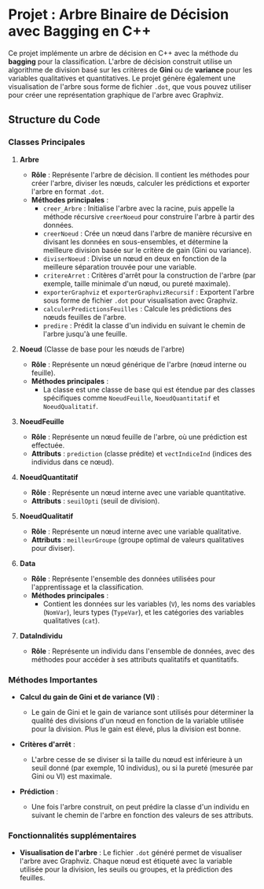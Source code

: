 
# **Projet : Arbre Binaire de Décision avec Bagging en C++**

Ce projet implémente un arbre de décision en C++ avec la méthode du **bagging** pour la classification. L'arbre de décision construit utilise un algorithme de division basé sur les critères de **Gini** ou de **variance** pour les variables qualitatives et quantitatives. Le projet génère également une visualisation de l'arbre sous forme de fichier `.dot`, que vous pouvez utiliser pour créer une représentation graphique de l'arbre avec Graphviz.

## **Structure du Code**

### **Classes Principales**

1. **Arbre**
   - **Rôle** : Représente l'arbre de décision. Il contient les méthodes pour créer l'arbre, diviser les nœuds, calculer les prédictions et exporter l'arbre en format `.dot`.
   - **Méthodes principales** :
     - `creer_Arbre` : Initialise l'arbre avec la racine, puis appelle la méthode récursive `creerNoeud` pour construire l'arbre à partir des données.
     - `creerNoeud` : Crée un nœud dans l'arbre de manière récursive en divisant les données en sous-ensembles, et détermine la meilleure division basée sur le critère de gain (Gini ou variance).
     - `diviserNoeud` : Divise un nœud en deux en fonction de la meilleure séparation trouvée pour une variable.
     - `critereArret` : Critères d'arrêt pour la construction de l'arbre (par exemple, taille minimale d'un nœud, ou pureté maximale).
     - `exporterGraphviz` et `exporterGraphvizRecursif` : Exportent l'arbre sous forme de fichier `.dot` pour visualisation avec Graphviz.
     - `calculerPredictionsFeuilles` : Calcule les prédictions des nœuds feuilles de l'arbre.
     - `predire` : Prédit la classe d'un individu en suivant le chemin de l'arbre jusqu'à une feuille.

2. **Noeud** (Classe de base pour les nœuds de l'arbre)
   - **Rôle** : Représente un nœud générique de l'arbre (nœud interne ou feuille).
   - **Méthodes principales** : 
     - La classe est une classe de base qui est étendue par des classes spécifiques comme `NoeudFeuille`, `NoeudQuantitatif` et `NoeudQualitatif`.

3. **NoeudFeuille**
   - **Rôle** : Représente un nœud feuille de l'arbre, où une prédiction est effectuée.
   - **Attributs** : `prediction` (classe prédite) et `vectIndiceInd` (indices des individus dans ce nœud).

4. **NoeudQuantitatif**
   - **Rôle** : Représente un nœud interne avec une variable quantitative.
   - **Attributs** : `seuilOpti` (seuil de division).

5. **NoeudQualitatif**
   - **Rôle** : Représente un nœud interne avec une variable qualitative.
   - **Attributs** : `meilleurGroupe` (groupe optimal de valeurs qualitatives pour diviser).

6. **Data**
   - **Rôle** : Représente l'ensemble des données utilisées pour l'apprentissage et la classification.
   - **Méthodes principales** :
     - Contient les données sur les variables (`V`), les noms des variables (`NomVar`), leurs types (`TypeVar`), et les catégories des variables qualitatives (`cat`).

7. **DataIndividu**
   - **Rôle** : Représente un individu dans l'ensemble de données, avec des méthodes pour accéder à ses attributs qualitatifs et quantitatifs.

### **Méthodes Importantes**

- **Calcul du gain de Gini et de variance (VI)** :
  - Le gain de Gini et le gain de variance sont utilisés pour déterminer la qualité des divisions d'un nœud en fonction de la variable utilisée pour la division. Plus le gain est élevé, plus la division est bonne.

- **Critères d'arrêt** :
  - L'arbre cesse de se diviser si la taille du nœud est inférieure à un seuil donné (par exemple, 10 individus), ou si la pureté (mesurée par Gini ou VI) est maximale.

- **Prédiction** :
  - Une fois l'arbre construit, on peut prédire la classe d'un individu en suivant le chemin de l'arbre en fonction des valeurs de ses attributs.

### **Fonctionnalités supplémentaires**

- **Visualisation de l'arbre** : 
  Le fichier `.dot` généré permet de visualiser l'arbre avec Graphviz. Chaque nœud est étiqueté avec la variable utilisée pour la division, les seuils ou groupes, et la prédiction des feuilles.
